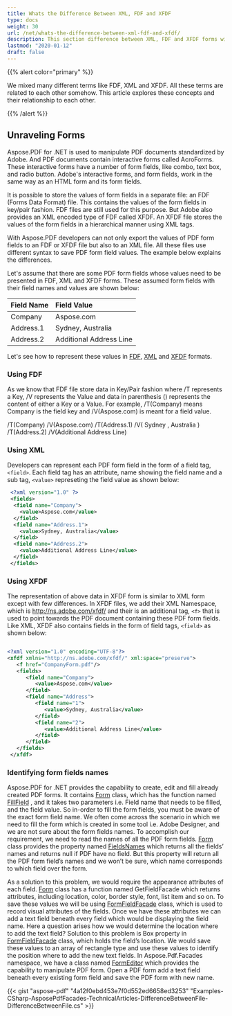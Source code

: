 ```yaml
---
title: Whats the Difference Between XML, FDF and XFDF
type: docs
weight: 30
url: /net/whats-the-difference-between-xml-fdf-and-xfdf/
description: This section difference between XML, FDF and XFDF forms with Aspose.PDF Facades using Form Class.
lastmod: "2020-01-12"
draft: false
---
```


{{% alert color="primary" %}}

We mixed many different terms like FDF, XML and XFDF. All these terms are related to each other somehow. This article explores these concepts and their relationship to each other.

{{% /alert %}}

## Unraveling Forms

Aspose.PDF for .NET is used to manipulate PDF documents standardized by Adobe. And PDF documents contain interactive forms called AcroForms. These interactive forms have a number of form fields, like combo, text box, and radio button. Adobe's interactive forms, and form fields, work in the same way as an HTML form and its form fields.

It is possible to store the values of form fields in a separate file: an FDF (Forms Data Format) file. This contains the values of the form fields in key/pair fashion. FDF files are still used for this purpose. But Adobe also provides an XML encoded type of FDF called XFDF. An XFDF file stores the values of the form fields in a hierarchical manner using XML tags.

With Aspose.PDF developers can not only export the values of PDF form fields to an FDF or XFDF file but also to an XML file. All these files use different syntax to save PDF form field values. The example below explains the differences.

Let's assume that there are some PDF form fields whose values need to be presented in FDF, XML and XFDF forms. These assumed form fields with their field names and values are shown below:

|**Field Name**|**Field Value**|
| :- | :- |
|Company|Aspose.com|
|Address.1|Sydney, Australia|
|Address.2|Additional Address Line|
Let's see how to represent these values in [FDF](/pdf/net/whats-the-difference-between-xml-2c-fdf-and-xfdf-html/), [XML](/pdf/net/whats-the-difference-between-xml-2c-fdf-and-xfdf-html/) and [XFDF](/pdf/net/whats-the-difference-between-xml-2c-fdf-and-xfdf-html/) formats.

### Using FDF

As we know that FDF file store data in Key/Pair fashion where /T represents a Key, /V represents the Value and data in parenthesis () represents the content of either a Key or a Value. For example, /T(Company) means Company is the field key and /V(Aspose.com) is meant for a field value.

/T(Company) /V(Aspose.com)
/T(Address.1) /V( Sydney , Australia )
/T(Address.2) /V(Additional Address Line)

### Using XML

Developers can represent each PDF form field in the form of a field tag, `<field>`. Each field tag has an attribute, name showing the field name and a sub tag, `<value>` represeting the field value as shown below:

```xml
 <?xml version="1.0" ?>
 <fields>
  <field name="Company">
    <value>Aspose.com</value>
  </field>
  <field name="Address.1">
    <value>Sydney, Australia</value>
  </field>
  <field name="Address.2">
    <value>Additional Address Line</value>
  </field>
 </fields>
```

### Using XFDF

The representation of above data in XFDF form is similar to XML form except with few differences. In XFDF files, we add their XML Namespace, which is <http://ns.adpbe.com/xfdf/> and their is an additional tag, `<f>` that is used to point towards the PDF document containing these PDF form fields. Like XML, XFDF also contains fields in the form of field tags, `<field>` as shown below:

```xml

<?xml version="1.0" encoding="UTF-8"?>
<xfdf xmlns="http://ns.adobe.com/xfdf/" xml:space="preserve">    
   <f href="CompanyForm.pdf"/>  
   <fields>
      <field name="Company">
         <value>Aspose.com</value>
      </field>
      <field name="Address">
         <field name="1">
            <value>Sydney, Australia</value>
         </field>
         <field name="2">
            <value>Additional Address Line</value>
         </field>
      </field>
   </fields>
 </xfdf>
```

### Identifying form fields names

Aspose.PDF for .NET provides the capability to create, edit and fill already created PDF forms. It contains [Form](http://www.aspose.com/api/net/pdf/aspose.pdf.facades/form) class, which has the function named [FillField](http://www.aspose.com/api/net/pdf/aspose.pdf.facades/form/methods/fillfield/index) , and it takes two parameters i.e. Field name that needs to be filled, and the field value. So in-order to fill the form fields, you must be aware of the exact form field name.
We often come across the scenario in which we need to fill the form which is created in some tool i.e. Adobe Designer, and we are not sure about the form fields names. To accomplish our requirement, we need to read the names of all the PDF form fields. [Form](http://www.aspose.com/api/net/pdf/aspose.pdf.facades/form) class provides the property named [FieldsNames](http://www.aspose.com/api/net/pdf/aspose.pdf.facades/form/properties/fieldnames) which returns all the fields’ names and returns null if PDF have no field. But this property will return all the PDF form field’s names and we won’t be sure, which name corresponds to which field over the form.

As a solution to this problem, we would require the appearance attributes of each field. [Form](http://www.aspose.com/documentation/file-format-components/aspose.pdf.kit-for-.net-and-java/aspose.pdf.kit.form.html) class has a function named GetFieldFacade which returns attributes, including location, color, border style, font, list item and so on. To save these values we will be using [FormFieldFacade](http://www.aspose.com/api/net/pdf/aspose.pdf.facades/formfieldfacade) class, which is used to record visual attributes of the fields. Once we have these attributes we can add a text field beneath every field which would be displaying the field name. Here a question arises how we would determine the location where to add the text field? Solution to this problem is Box property in [FormFieldFacade](http://www.aspose.com/api/net/pdf/aspose.pdf.facades/formfieldfacade) class, which holds the field’s location. We would save these values to an array of rectangle type and use these values to identify the position where to add the new text fields.
In Aspose.Pdf.Facades namespace, we have a class named [FormEditor](http://www.aspose.com/api/net/pdf/aspose.pdf.facades/formeditor) which provides the capability to manipulate PDF form. Open a PDF form add a text field beneath every existing form field and save the PDF form with new name.

{{< gist "aspose-pdf" "4a12f0ebd453e7f0d552ed6658ed3253" "Examples-CSharp-AsposePdfFacades-TechnicalArticles-DifferenceBetweenFile-DifferenceBetweenFile.cs" >}}
